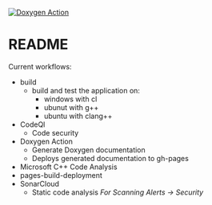 [![Doxygen Action](https://github.com/DefinitelyNotSimon13/jsonToBatProject/actions/workflows/oxygenPages.yml/badge.svg)](https://github.com/DefinitelyNotSimon13/jsonToBatProject/actions/workflows/oxygenPages.yml) 

# README

Current workflows:
- build
    - build and test the application on:
        - windows with cl
        - ubunut with g++
        - ubuntu with clang++
- CodeQl
    - Code security
- Doxygen Action
    - Generate Doxygen documentation
    - Deploys generated documentation to gh-pages
- Microsoft C++ Code Analysis
- pages-build-deployment
- SonarCloud
    - Static code analysis
_For Scanning Alerts -> Security_
